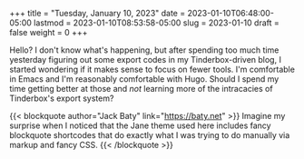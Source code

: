 +++
title = "Tuesday, January 10, 2023"
date = 2023-01-10T06:48:00-05:00
lastmod = 2023-01-10T08:53:58-05:00
slug = 2023-01-10
draft = false
weight = 0
+++

Hello? I don't know what's happening, but after spending too much time yesterday figuring out some export codes in my Tinderbox-driven blog, I started wondering if it makes sense to focus on fewer tools. I'm comfortable in Emacs and I'm reasonably comfortable with Hugo. Should I spend my time getting better at those and _not_ learning more of the intracacies of Tinderbox's export system?


{{< blockquote author="Jack Baty" link="https://baty.net" >}}
Imagine my surprise when I noticed that the Jane theme used here includes fancy blockquote shortcodes that do exactly what I was trying to do manually via markup and fancy CSS.
{{< /blockquote >}}


[//]: # "Exported with love from a post written in Org mode"
[//]: # "- https://github.com/kaushalmodi/ox-hugo"